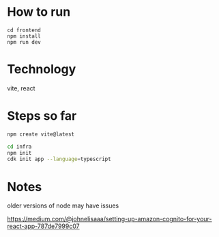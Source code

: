 # How to run

```
cd frontend
npm install
npm run dev
```

# Technology
vite, react

# Steps so far

``` bash
npm create vite@latest

cd infra
npm init
cdk init app --language=typescript
```


# Notes
older versions of node may have issues

https://medium.com/@johnelisaaa/setting-up-amazon-cognito-for-your-react-app-787de7999c07